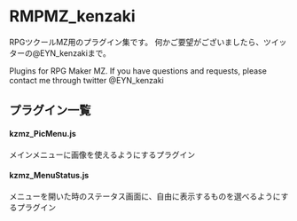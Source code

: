 # RMPMZ_kenzaki
RPGツクールMZ用のプラグイン集です。
何かご要望がございましたら、ツイッターの@EYN_kenzakiまで。

Plugins for RPG Maker MZ.
If you have questions and requests, please contact me through twitter @EYN_kenzaki


## プラグイン一覧

#### kzmz_PicMenu.js
メインメニューに画像を使えるようにするプラグイン

#### kzmz_MenuStatus.js
メニューを開いた時のステータス画面に、自由に表示するものを選べるようにするプラグイン
